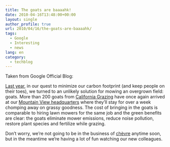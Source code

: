 ```yaml
---
title: The goats are baaaahk!
date: 2010-04-16T13:48:00+00:00
layout: single
author_profile: true
url: 2010/04/16/the-goats-are-baaaahk/
tags:
  - Google
  - Interesting
  - news
lang: en
category: 
  - techblog
---
```

Taken from Google Official Blog:

[Last year](http://googleblog.blogspot.com/2009/05/mowing-with-goats.html), in our quest to minimize our carbon footprint (and keep people on their toes), we turned to an unlikely solution for mowing an overgrown field: goats. More than 200 goats from [California Grazing](http://www.californiagrazing.com/) have once again arrived at our [Mountain View headquarters](http://maps.google.com/?q=Google%20Inc.@37.423156,-122.084917&hl=en) where they’ll stay for over a week chomping away on grassy goodness. The cost of bringing in the goats is comparable to hiring lawn mowers for the same job and the green benefits are clear: the goats eliminate mower emissions, reduce noise pollution, restore plant species and fertilize while grazing. 

Don’t worry, we’re not going to be in the business of [chèvre](http://en.wikipedia.org/wiki/Goat_milk_cheese) anytime soon, but in the meantime we’re having a lot of fun watching our new colleagues.

 